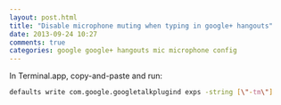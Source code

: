 ```yaml
---
layout: post.html
title: "Disable microphone muting when typing in google+ hangouts"
date: 2013-09-24 10:27
comments: true
categories: google google+ hangouts mic microphone config
---
```


In Terminal.app, copy-and-paste and run:

``` sh
defaults write com.google.googletalkplugind exps -string [\"-tm\"]
```

